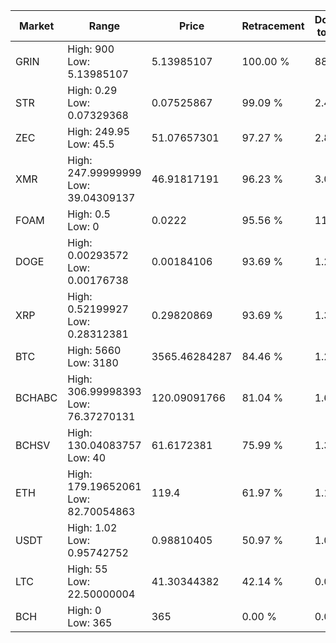 | Market | Range | Price| Retracement | Doubles to 50% |
| --- | --- | --- | --- | --- |
| GRIN | High: 900<br />Low: 5.13985107 | 5.13985107 | 100.00 % | 88.05 |
| STR | High: 0.29<br />Low: 0.07329368 | 0.07525867 | 99.09 % | 2.41 |
| ZEC | High: 249.95<br />Low: 45.5 | 51.07657301 | 97.27 % | 2.89 |
| XMR | High: 247.99999999<br />Low: 39.04309137 | 46.91817191 | 96.23 % | 3.06 |
| FOAM | High: 0.5<br />Low: 0 | 0.0222 | 95.56 % | 11.26 |
| DOGE | High: 0.00293572<br />Low: 0.00176738 | 0.00184106 | 93.69 % | 1.28 |
| XRP | High: 0.52199927<br />Low: 0.28312381 | 0.29820869 | 93.69 % | 1.35 |
| BTC | High: 5660<br />Low: 3180 | 3565.46284287 | 84.46 % | 1.24 |
| BCHABC | High: 306.99998393<br />Low: 76.37270131 | 120.09091766 | 81.04 % | 1.60 |
| BCHSV | High: 130.04083757<br />Low: 40 | 61.6172381 | 75.99 % | 1.38 |
| ETH | High: 179.19652061<br />Low: 82.70054863 | 119.4 | 61.97 % | 1.10 |
| USDT | High: 1.02<br />Low: 0.95742752 | 0.98810405 | 50.97 % | 1.00 |
| LTC | High: 55<br />Low: 22.50000004 | 41.30344382 | 42.14 % | 0.00 |
| BCH | High: 0<br />Low: 365 | 365 | 0.00 % | 0.00 |
